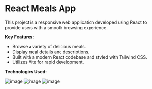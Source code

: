 # React Meals App

This project is a responsive web application developed using React to provide users with a smooth browsing experience.

**Key Features:**

* Browse a variety of delicious meals.
* Display meal details and descriptions.
* Built with a modern React codebase and styled with Tailwind CSS.
* Utilizes Vite for rapid development.

**Technologies Used:**

![image](https://img.shields.io/badge/React-20232A?style=for-the-badge&logo=react&logoColor=61DAFB)
![image](https://img.shields.io/badge/Vite-B73BFE?style=for-the-badge&logo=vite&logoColor=FFD62E)
![image](https://img.shields.io/badge/Tailwind_CSS-38B2AC?style=for-the-badge&logo=tailwind-css&logoColor=white)




